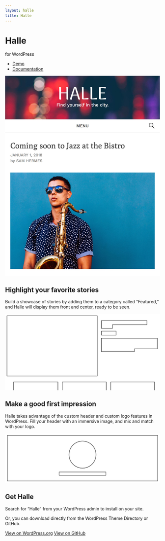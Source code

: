 ```yaml
---
layout: halle
title: Halle
---
```

<div class="halle-intro">
	<div class="halle-intro-text">
		<div class="halle-title">
			<h1>Halle</h1>
			<p class="subhead">for WordPress</p>
		</div>
		<ul class="halle-nav">
			<li><a href="https://samhermes.co/halle-demo">Demo</a></li>
			<li><a href="/halle/docs">Documentation</a></li>
		</ul>
	</div>
	<div class="halle-intro-image">
		<picture>
			<source srcset="/img/projects/halle-large.jpg" media="(min-width: 50em)">
			<img src="/img/projects/halle-small.jpg" alt="Halle screenshot">
		</picture>
	</div>
</div>

<div class="halle-featured">
	<div class="featured-detail">
		<h2>Highlight your favorite stories</h2>
		<p>Build a showcase of stories by adding them to a category called &ldquo;Featured,&rdquo; and Halle will display them front and center, ready to be seen.</p>
	</div>
	<div class="featured-image">
		<img src="/img/projects/halle-wireframe.svg" alt="">
	</div>
</div>

<div class="halle-header">
	<div class="header-detail">
		<h2>Make a good first impression</h2>
		<p>Halle takes advantage of the custom header and custom logo features in WordPress. Fill your header with an immersive image, and mix and match with your logo.</p>
	</div>
	<div class="header-image">
		<img src="/img/projects/halle-header.svg" alt="">
	</div>
</div>

<div class="halle-get">
	<h2>Get Halle</h2>
	<p>Search for &ldquo;Halle&rdquo; from your WordPress admin to install on your site.</p>
	<p>Or, you can download directly from the WordPress Theme Directory or GitHub.</p>
	<a class="download-link" href="https://wordpress.org/themes/halle/">View on WordPress.org</a>
	<a class="download-link" href="https://github.com/samhermes/halle">View on GitHub</a>

</div>